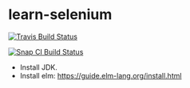 # learn-selenium

[![Travis Build Status](https://travis-ci.org/ystromm/learn-selenium.svg?branch=master)](https://travis-ci.org/ystromm/learn-selenium)

[![Snap CI Build Status](https://app.snap-ci.com/ystromm/learn-selenium/branch/master)](https://app.snap-ci.com/ystromm/learn-selenium/branch/master/build_image)

- Install JDK.
- Install elm:
https://guide.elm-lang.org/install.html
